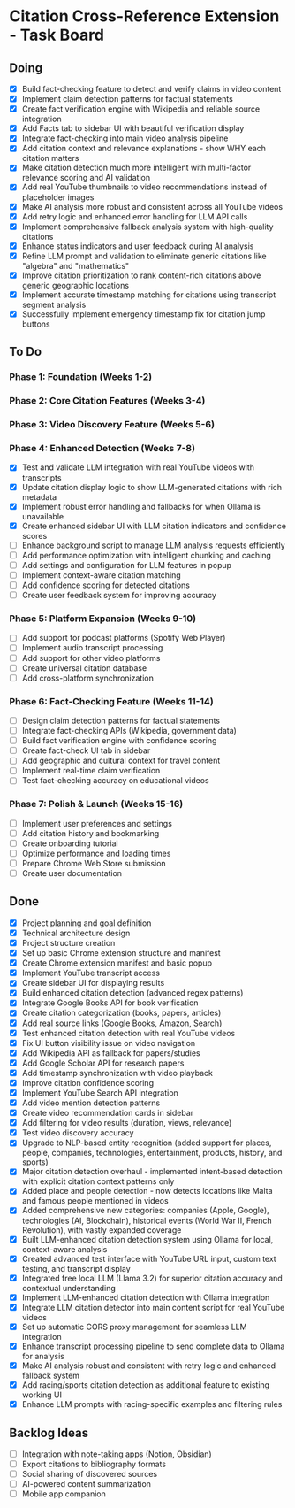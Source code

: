 # Citation Cross-Reference Extension - Task Board

## Doing  
- [x] Build fact-checking feature to detect and verify claims in video content
- [x] Implement claim detection patterns for factual statements
- [x] Create fact verification engine with Wikipedia and reliable source integration
- [x] Add Facts tab to sidebar UI with beautiful verification display
- [x] Integrate fact-checking into main video analysis pipeline
- [x] Add citation context and relevance explanations - show WHY each citation matters
- [x] Make citation detection much more intelligent with multi-factor relevance scoring and AI validation
- [x] Add real YouTube thumbnails to video recommendations instead of placeholder images
- [x] Make AI analysis more robust and consistent across all YouTube videos
- [x] Add retry logic and enhanced error handling for LLM API calls
- [x] Implement comprehensive fallback analysis system with high-quality citations
- [x] Enhance status indicators and user feedback during AI analysis
- [x] Refine LLM prompt and validation to eliminate generic citations like "algebra" and "mathematics"
- [x] Improve citation prioritization to rank content-rich citations above generic geographic locations
- [x] Implement accurate timestamp matching for citations using transcript segment analysis
- [x] Successfully implement emergency timestamp fix for citation jump buttons

## To Do

### Phase 1: Foundation (Weeks 1-2)

### Phase 2: Core Citation Features (Weeks 3-4)

### Phase 3: Video Discovery Feature (Weeks 5-6)

### Phase 4: Enhanced Detection (Weeks 7-8)
- [x] Test and validate LLM integration with real YouTube videos with transcripts
- [x] Update citation display logic to show LLM-generated citations with rich metadata
- [x] Implement robust error handling and fallbacks for when Ollama is unavailable
- [x] Create enhanced sidebar UI with LLM citation indicators and confidence scores
- [ ] Enhance background script to manage LLM analysis requests efficiently
- [ ] Add performance optimization with intelligent chunking and caching
- [ ] Add settings and configuration for LLM features in popup
- [ ] Implement context-aware citation matching
- [ ] Add confidence scoring for detected citations
- [ ] Create user feedback system for improving accuracy

### Phase 5: Platform Expansion (Weeks 9-10)
- [ ] Add support for podcast platforms (Spotify Web Player)
- [ ] Implement audio transcript processing
- [ ] Add support for other video platforms
- [ ] Create universal citation database
- [ ] Add cross-platform synchronization

### Phase 6: Fact-Checking Feature (Weeks 11-14)
- [ ] Design claim detection patterns for factual statements
- [ ] Integrate fact-checking APIs (Wikipedia, government data)
- [ ] Build fact verification engine with confidence scoring
- [ ] Create fact-check UI tab in sidebar
- [ ] Add geographic and cultural context for travel content
- [ ] Implement real-time claim verification
- [ ] Test fact-checking accuracy on educational videos

### Phase 7: Polish & Launch (Weeks 15-16)
- [ ] Implement user preferences and settings
- [ ] Add citation history and bookmarking
- [ ] Create onboarding tutorial
- [ ] Optimize performance and loading times
- [ ] Prepare Chrome Web Store submission
- [ ] Create user documentation

## Done
- [x] Project planning and goal definition
- [x] Technical architecture design
- [x] Project structure creation
- [x] Set up basic Chrome extension structure and manifest
- [x] Create Chrome extension manifest and basic popup
- [x] Implement YouTube transcript access
- [x] Create sidebar UI for displaying results
- [x] Build enhanced citation detection (advanced regex patterns)
- [x] Integrate Google Books API for book verification
- [x] Create citation categorization (books, papers, articles)
- [x] Add real source links (Google Books, Amazon, Search)
- [x] Test enhanced citation detection with real YouTube videos
- [x] Fix UI button visibility issue on video navigation
- [x] Add Wikipedia API as fallback for papers/studies
- [x] Add Google Scholar API for research papers
- [x] Add timestamp synchronization with video playback
- [x] Improve citation confidence scoring
- [x] Implement YouTube Search API integration
- [x] Add video mention detection patterns
- [x] Create video recommendation cards in sidebar
- [x] Add filtering for video results (duration, views, relevance)
- [x] Test video discovery accuracy
- [x] Upgrade to NLP-based entity recognition (added support for places, people, companies, technologies, entertainment, products, history, and sports)
- [x] Major citation detection overhaul - implemented intent-based detection with explicit citation context patterns only
- [x] Added place and people detection - now detects locations like Malta and famous people mentioned in videos
- [x] Added comprehensive new categories: companies (Apple, Google), technologies (AI, Blockchain), historical events (World War II, French Revolution), with vastly expanded coverage
- [x] Built LLM-enhanced citation detection system using Ollama for local, context-aware analysis
- [x] Created advanced test interface with YouTube URL input, custom text testing, and transcript display
- [x] Integrated free local LLM (Llama 3.2) for superior citation accuracy and contextual understanding
- [x] Implement LLM-enhanced citation detection with Ollama integration
- [x] Integrate LLM citation detector into main content script for real YouTube videos
- [x] Set up automatic CORS proxy management for seamless LLM integration
- [x] Enhance transcript processing pipeline to send complete data to Ollama for analysis
- [x] Make AI analysis robust and consistent with retry logic and enhanced fallback system
- [x] Add racing/sports citation detection as additional feature to existing working UI
- [x] Enhance LLM prompts with racing-specific examples and filtering rules

## Backlog Ideas
- [ ] Integration with note-taking apps (Notion, Obsidian)
- [ ] Export citations to bibliography formats
- [ ] Social sharing of discovered sources
- [ ] AI-powered content summarization
- [ ] Mobile app companion 